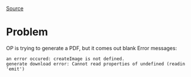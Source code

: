 [Source](https://discord.com/channels/1114269395317968906/1135956345804312646/1363815669505720390)

# Problem
OP is trying to generate a PDF, but it comes out blank
Error messages:
```
an error occured: createImage is not defined.
generate download error: Cannot read properties of undefined (readin 'emit')
```
